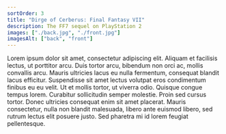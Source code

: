 ```yaml
---
sortOrder: 3
title: "Dirge of Cerberus: Final Fantasy VII"
description: The FF7 sequel on PlayStation 2
images: ["./back.jpg", "./front.jpg"]
imagesAlt: ["back", "front"]
---
```


Lorem ipsum dolor sit amet, consectetur adipiscing elit. Aliquam et facilisis lectus, ut porttitor arcu. Duis tortor arcu, bibendum non orci ac, mollis convallis arcu. Mauris ultricies lacus eu nulla fermentum, consequat blandit lacus efficitur. Suspendisse sit amet lectus volutpat eros condimentum finibus eu eu velit. Ut et mollis tortor, ut viverra odio. Quisque congue tempus lorem. Curabitur sollicitudin semper molestie. Proin sed cursus tortor. Donec ultricies consequat enim sit amet placerat. Mauris consectetur, nulla non blandit malesuada, libero ante euismod libero, sed rutrum lectus elit posuere justo. Sed pharetra mi id lorem feugiat pellentesque.
